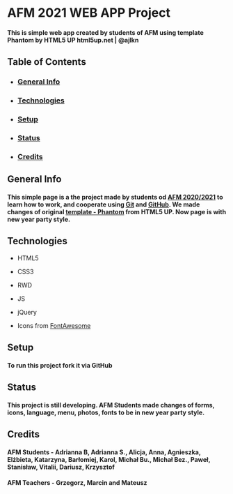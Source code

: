 # AFM 2021 WEB APP Project

#### This is simple web app created by students of AFM using template Phantom by HTML5 UP html5up.net | @ajlkn  
## Table of Contents

* ### [General Info](#general-info)
* ### [Technologies](#technologies)
* ### [Setup](#setup)
* ### [Status](#status)
* ### [Credits](#credits)


 ## General Info 
 #### This simple page is a the project made by students od [AFM 2020/2021](https://podyplomowe.ka.edu.pl/oferta/frontend-developer-z-angular-programowanie-nowoczesnych-aplikacji-webowych/) to learn how to work, and cooperate using [Git](https://git-scm.com) and [GitHub](https://github.com). We made changes of original [template - Phantom](https://html5up.net/phantom) from HTML5 UP. Now page is with new year party style.

 ## Technologies

 * HTML5
 * CSS3
 * RWD
 * JS
 * jQuery

 * Icons from [FontAwesome](https://fontawesome.com)
 

## Setup
#### To run this project fork it via GitHub

## Status
#### This project is still developing. AFM Students made changes of forms, icons, language, menu, photos, fonts to be in new year party style. 

## Credits
#### AFM Students - Adrianna B, Adrianna S., Alicja, Anna, Agnieszka, Elżbieta, Katarzyna, Barłomiej, Karol, Michał Bu., Michał Bez., Paweł, Stanisław, Vitalii, Dariusz, Krzysztof
#### AFM Teachers - Grzegorz, Marcin and Mateusz




